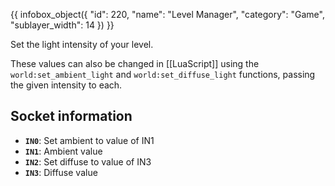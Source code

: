 {{ infobox_object({
	"id": 220,
	"name": "Level Manager",
	"category": "Game",
	"sublayer_width": 14
}) }}

Set the light intensity of your level.

These values can also be changed in [[LuaScript]] using the `world:set_ambient_light` and `world:set_diffuse_light` functions, passing the given intensity to each.

## Socket information
- **`IN0`**: Set ambient to value of IN1
- **`IN1`**: Ambient value
- **`IN2`**: Set diffuse to value of IN3
- **`IN3`**: Diffuse value
